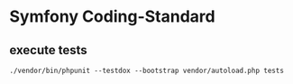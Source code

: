 # Symfony Coding-Standard

## execute tests

```
./vendor/bin/phpunit --testdox --bootstrap vendor/autoload.php tests
```
